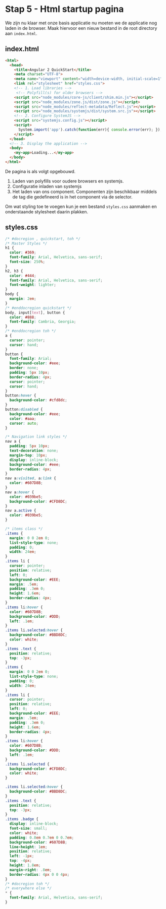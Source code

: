 # Stap 5 - Html startup pagina
We zijn nu klaar met onze basis applicatie nu moeten we de applicatie nog laden in de browser.
Maak hiervoor een nieuw bestand in de root directory aan `index.html`.

## index.html
```html
<html>
  <head>
    <title>Angular 2 QuickStart</title>
    <meta charset="UTF-8">
    <meta name="viewport" content="width=device-width, initial-scale=1">
    <link rel="stylesheet" href="styles.css">
    <!-- 1. Load libraries -->
     <!-- Polyfill(s) for older browsers -->
    <script src="node_modules/core-js/client/shim.min.js"></script>
    <script src="node_modules/zone.js/dist/zone.js"></script>
    <script src="node_modules/reflect-metadata/Reflect.js"></script>
    <script src="node_modules/systemjs/dist/system.src.js"></script>
    <!-- 2. Configure SystemJS -->
    <script src="systemjs.config.js"></script>
    <script>
      System.import('app').catch(function(err){ console.error(err); });
    </script>
  </head>
  <!-- 3. Display the application -->
  <body>
    <my-app>Loading...</my-app>
  </body>
</html>
```

De pagina is als volgt opgebouwd.

1. Laden van polyfills voor oudere browsers en systemjs.
2. Configuratie inladen van systemjs
3. Het laden van ons component. Componenten zijn beschikbaar middels de tag die gedefineerd is in het component via de selector.

Om wat styling toe te voegen kun je een bestand `styles.css` aanmaken en onderstaande stylesheet daarin plakken.

## styles.css
```css
/* #docregion , quickstart, toh */
/* Master Styles */
h1 {
  color: #369;
  font-family: Arial, Helvetica, sans-serif;
  font-size: 250%;
}
h2, h3 {
  color: #444;
  font-family: Arial, Helvetica, sans-serif;
  font-weight: lighter;
}
body {
  margin: 2em;
}
/* #enddocregion quickstart */
body, input[text], button {
  color: #888;
  font-family: Cambria, Georgia;
}
/* #enddocregion toh */
a {
  cursor: pointer;
  cursor: hand;
}
button {
  font-family: Arial;
  background-color: #eee;
  border: none;
  padding: 5px 10px;
  border-radius: 4px;
  cursor: pointer;
  cursor: hand;
}
button:hover {
  background-color: #cfd8dc;
}
button:disabled {
  background-color: #eee;
  color: #aaa;
  cursor: auto;
}

/* Navigation link styles */
nav a {
  padding: 5px 10px;
  text-decoration: none;
  margin-top: 10px;
  display: inline-block;
  background-color: #eee;
  border-radius: 4px;
}
nav a:visited, a:link {
  color: #607D8B;
}
nav a:hover {
  color: #039be5;
  background-color: #CFD8DC;
}
nav a.active {
  color: #039be5;
}

/* items class */
.items {
  margin: 0 0 2em 0;
  list-style-type: none;
  padding: 0;
  width: 24em;
}
.items li {
  cursor: pointer;
  position: relative;
  left: 0;
  background-color: #EEE;
  margin: .5em;
  padding: .3em 0;
  height: 1.6em;
  border-radius: 4px;
}
.items li:hover {
  color: #607D8B;
  background-color: #DDD;
  left: .1em;
}
.items li.selected:hover {
  background-color: #BBD8DC;
  color: white;
}
.items .text {
  position: relative;
  top: -3px;
}
.items {
  margin: 0 0 2em 0;
  list-style-type: none;
  padding: 0;
  width: 24em;
}
.items li {
  cursor: pointer;
  position: relative;
  left: 0;
  background-color: #EEE;
  margin: .5em;
  padding: .3em 0;
  height: 1.6em;
  border-radius: 4px;
}
.items li:hover {
  color: #607D8B;
  background-color: #DDD;
  left: .1em;
}
.items li.selected {
  background-color: #CFD8DC;
  color: white;
}

.items li.selected:hover {
  background-color: #BBD8DC;
}
.items .text {
  position: relative;
  top: -3px;
}
.items .badge {
  display: inline-block;
  font-size: small;
  color: white;
  padding: 0.8em 0.7em 0 0.7em;
  background-color: #607D8B;
  line-height: 1em;
  position: relative;
  left: -1px;
  top: -4px;
  height: 1.8em;
  margin-right: .8em;
  border-radius: 4px 0 0 4px;
}
/* #docregion toh */
/* everywhere else */
* {
  font-family: Arial, Helvetica, sans-serif;
}

```
